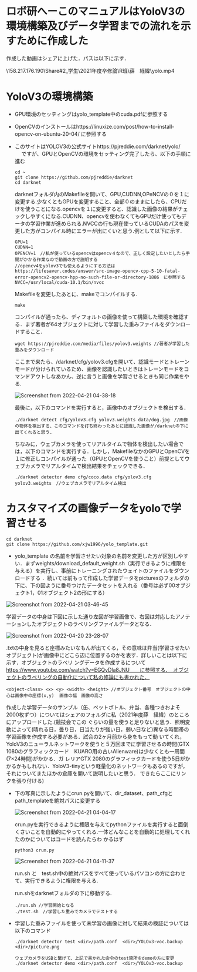 #   ロボ研へーこのマニュアルはYoloV3の環境構築及びデータ学習までの流れを示すために作成した
作成した動画はシェアに上げた．パスは以下に示す．

\\158.217.176.190\Share\#2_学生\2021年度卒修論\R班\薛　経緯\yolo.mp4


# YoloV3の環境構築
- GPU環境のセッティングはyolo_template中のcuda.pdfに参照する
- OpenCVのインストールはhttps://linuxize.com/post/how-to-install-opencv-on-ubuntu-20-04/ に参照する
- このサイトはYOLOV3の公式サイトhttps://pjreddie.com/darknet/yolo/
　
  ですが、GPUとOpenCVの環境をセッティング完了したら、以下の手順に進む
  ```
  cd ~
  git clone https://github.com/pjreddie/darknet
  cd darknet
  ```
  darknetフォルダ内のMakefileを開いて、GPU,CUDNN,OPeNCVの０を１に変更する.少なくともGPUを変更すること、全部０のままにしたら、CPUだけを使うことになる.opencvを１に変更すると、認識した画像の結果がチェックしやすくになる.CUDNN、opencvを使わなくてもGPUだけ使ってもデータの学習作業が進められる.NVCCの行も現在使っているCUDAのパスを変更した方がコンパイル時にエラーが出にくいと思う.例として以下に示す.
  ```
  GPU=1
  CUDNN=1
  OPENCV=1　//私が使っているopencvはopencv４なので、正しく設定したいとしたら手間がかかる作業なので動画の方で説明する
  //opencv4をyolov3でも使えるようにする方法はhttps://lifesaver.codes/answer/src-image-opencv-cpp-5-10-fatal-error-opencv2-opencv-hpp-no-such-file-or-directory-1886　に参照する
  NVCC=/usr/local/cuda-10.1/bin/nvcc
  ```
  Makefileを変更したあとに、makeでコンパイルする.
  ```
  make
  ```
  コンパイルが通ったら、ディフォルトの画像を使って構築した環境を確認する．まず著者が64オブジェクトに対して学習した重みファイルをダウンロードすること．
  ```
  wget https://pjreddie.com/media/files/yolov3.weights //著者が学習した重みをダウンロード
  ```
  ここまで来たら、/darknet/cfg/yolov3.cfgを開いて、認識モードとトレーンモードが分けられているため、画像を認識したいときはトレーンモードをコマンドアウトしなあかん、逆に言うと画像を学習させるときも同じ作業をやる.
  
  ![Screenshot from 2022-04-21 04-38-18](https://user-images.githubusercontent.com/50350039/164309531-35fc2873-54d0-42ab-9838-3aafc4f06b60.png)
  
  最後に，以下のコマンドを実行すると，画像中のオブジェクトを検出する．

  ```
  ./darknet detect cfg/yolov3.cfg yolov3.weights data/dog.jpg　//画像の物体を検出する、このコマンドを打ち終わったあとに認識した画像が/darknetの下に出てくれると思う.
  ```

  ちなみに，ウェブカメラを使ってリアルタイムで物体を検出したい場合では，以下のコマンドを実行する．しかし，MakefileなかのGPUとOpenCVを１に修正しコンパイルが通った（GPUとOpenCVを使うこと）前提としてウェブカメラでリアルタイムで検出結果をチェックできる．
  ```
  ./darknet detector demo cfg/coco.data cfg/yolov3.cfg yolov3.weights　//ウェブカメラでリアルタイム検出
  ```
  
 # カスタマイズの画像データをyoloで学習させる
   ```
   cd darknet
   git clone https://github.com/xjw1996/yolo_template.git
   ```
 - yolo_template の名前を学習させたい対象の名前を変更した方が区別しやすい．まずweights/download_default_weight.sh（実行できるように権限を与える）を実行し、事前にトレーニングされたウェイトのファイルをダウンロードする ．続いては前もって作成した学習データをpicturesのフォルダの下に、下の図ように番号つけたデータセットを入れる（番号は必ず00オブジェクト1，01オブジェクト2の形にする）
 
  ![Screenshot from 2022-04-21 03-46-45](https://user-images.githubusercontent.com/50350039/164308407-8879dab1-41cb-4ea2-a388-b8e35886af91.png)

  学習データの中身は下図に示した通り左図が学習画像で、右図は対応したアノテーションしたオブジェクトのラベリングファイルデータとなる．
 
 
  ![Screenshot from 2022-04-20 23-28-07](https://user-images.githubusercontent.com/50350039/164302344-1783b8f5-2c56-47fd-9468-0ceb1f9f761e.png)
  
  .txtの中身を見ると座標みたいなもんが出てくる，その意味は弁当(学習させたいオブジェクト)が画像中にどこら辺に位置するのかを表す．詳しいことは以下に示す．オブジェクトのラベリ   ングデータを作成するについて　https://www.youtube.com/watch?v=EGQyDla8JNU　　に参照する．　オブジェクトのラベリングの自動化について私の修論にも書かれた．
  
  ```
  <object-class> <x> <y> <width> <height> //オブジェクト番号　オブジェクトの中心は画像中の座標(x,y)  画像の幅　画像の高さ
  ```

  作成した学習データのサンプル（缶、ペットボトル、弁当、各種つきおよそ2000枚ずつ）についてはシェアのフォルダに私（2021年度薛　経緯）のところにアップロードした.(競技会でこの   ぐらいの量を使うと足りないと思う．照明変動によって(晴れる日，曇り日，日当たりが強い日，弱い日など)異なる時間帯の学習画像を作成する必要がある．試合の2ヶ月前から身をもって動   いてくれ，YoloV3のニューラルネットワークを使うと５万回までに学習させるの時間(GTX 1080のグラフィックカード　KUARO用の古いAlienware)は少なくとも一周間(7×24時間)がかかる．ガ   レリアGTX 2080のグラフィックカードを使う5日がかかるかもしれない．YoloV3-tinyという軽量化のネットワークもあるのですが，それについてまたほかの倉庫を開いて説明したいと思う．   できたらここにリンクを張り付ける)

- 下の写真に示したようにcrun.pyを開いて、dir_dataset、path_cfgとpath_templateを絶対パスに変更する
  
  ![Screenshot from 2022-04-21 04-04-17](https://user-images.githubusercontent.com/50350039/164304243-5f994045-667c-4758-8e7e-4151cbe5ae7d.png)
  
  
  crun.pyを実行できるように権限を与えてpythonファイルを実行すると面倒くさいことを自動的にやってくれる.一体どんなことを自動的に処理してくれたのかについてはコードを読んたらわ   かるはず
  ```
  python3 crun.py
  ```
  ![Screenshot from 2022-04-21 04-11-37](https://user-images.githubusercontent.com/50350039/164305231-df400837-5124-4891-802c-42f20f8c4896.png)
  
  run.sh と　test.sh中の絶対パスをすべて使っているパソコンの方に合わせて、実行できるように権限を与える.
  
  run.shをdarknetフォルダの下に移動する.
  ```
  ./run.sh //学習開始となる
  ./test.sh　//学習した重みでカメラでテストする
  ```
  
- 学習した重みファイルを使って未学習の画像に対して結果の検証については以下のコマンド
  ```
  ./darknet detector test <dir>/path.conf  <dir>/YOLOv3-voc.backup <dir>/picture.png 
  
  ウェブカメラをUSBと繋げて、上記で書かれた命令のtest箇所をdemoの方に変更
  ./darknet detector demo <dir>/path.conf  <dir>/YOLOv3-voc.backup 
  ```
